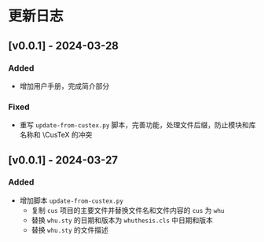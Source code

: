 # 更新日志

## [v0.0.1] - 2024-03-28

### Added

- 增加用户手册，完成简介部分


### Fixed

- 重写 `update-from-custex.py` 脚本，完善功能，处理文件后缀，防止模块和库名称和 \CusTeX 的冲突


## [v0.0.1] - 2024-03-27

### Added

- 增加脚本 `update-from-custex.py`
  - 复制 `cus` 项目的主要文件并替换文件名和文件内容的 `cus` 为 `whu`
  - 替换 `whu.sty` 的日期和版本为 `whuthesis.cls` 中日期和版本
  - 替换 `whu.sty` 的文件描述